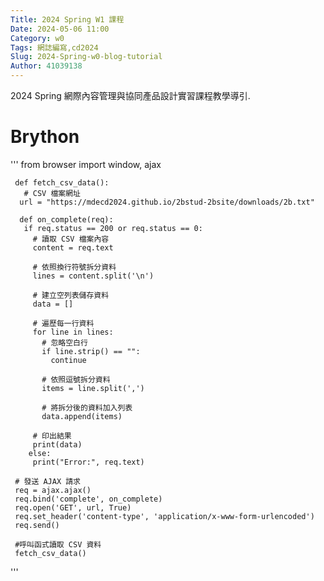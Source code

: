 ```yaml
---
Title: 2024 Spring W1 課程
Date: 2024-05-06 11:00
Category: w0
Tags: 網誌編寫,cd2024
Slug: 2024-Spring-w0-blog-tutorial
Author: 41039138
---
```


2024 Spring 網際內容管理與協同產品設計實習課程教學導引.

<!-- PELICAN_END_SUMMARY -->

# Brython

'''
     from browser import window, ajax

     def fetch_csv_data():
       # CSV 檔案網址
      url = "https://mdecd2024.github.io/2bstud-2bsite/downloads/2b.txt"

      def on_complete(req):
       if req.status == 200 or req.status == 0:
         # 讀取 CSV 檔案內容
         content = req.text

         # 依照換行符號拆分資料
         lines = content.split('\n')

         # 建立空列表儲存資料
         data = []

         # 遍歷每一行資料
         for line in lines:
           # 忽略空白行
           if line.strip() == "":
             continue

           # 依照逗號拆分資料
           items = line.split(',')

           # 將拆分後的資料加入列表
           data.append(items)

         # 印出結果
         print(data)
        else:
         print("Error:", req.text)

     # 發送 AJAX 請求
     req = ajax.ajax()
     req.bind('complete', on_complete)
     req.open('GET', url, True)
     req.set_header('content-type', 'application/x-www-form-urlencoded')
     req.send()

     #呼叫函式讀取 CSV 資料
     fetch_csv_data()
'''
